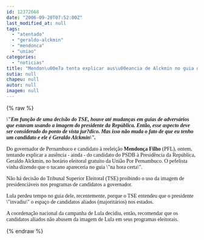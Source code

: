 ```yaml
---
id: 12372668
date: "2006-09-20T07:52:00Z"
last_modified_at: null
tags:
  - "atentado"
  - "geraldo-alckmin"
  - "mendonca"
  - "uniao"
categories:
  - "noticias"
title: "Mendon\u00e7a tenta explicar aus\u00eancia de Alckmin no guia da Uni\u00e3o"
sutia: null
chapeu: null
autor: null
imagem: null
---
```

{% raw %}
<p><FONT face=Verdana><EM><STRONG>\"Em função de uma decisão do TSE, houve até mudanças em guias de adversários que estavam usando a imagem do presidente da República. Então, esse aspecto deve ser considerado do ponto de vista jur?dico. Mas isso não muda o fato de que eu tenho um candidato e ele é Geraldo Alckmin\".</STRONG></EM></FONT> </p>
<p><P><FONT face=Verdana>Do governador de Pernambuco e candidato à reeleição <B>Mendonça Filho</B> (PFL), ontem, tentando explicar a ausência - ainda - do candidato do PSDB à Presidência da República, Geraldo Alckmin, no horário eleitoral gratuito da União Por Pernambuco. O pefelista vinha dizendo que o tucano apareceria no guia \"na hora certa\". </FONT></P></p>
<p><P><FONT face=Verdana>Não há decisão do Tribunal Superior Eleitoral (TSE) proibindo o uso da imagem de presidenciáveis nos programas de candidatos a governador.</FONT></P></p>
<p><P><FONT face=Verdana>Lula perdeu tempo no guia dele, recentemente, porque o TSE entendeu que o presidente \"invadiu\" o espaço de candidatos aliados (majoritários) nos estados. </FONT></P></p>
<p><P><FONT face=Verdana>A coordenação nacional da campanha de Lula&nbsp;decidiu, então, recomendar&nbsp;que os candidatos aliados não abusem da imagem de Lula em seus programas eleitorais.</FONT></P> </p>
{% endraw %}